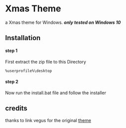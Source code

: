# Xmas Theme
a Xmas theme for Windows.
***only tested on Windows 10***


## Installation
#### step 1
First extract the zip file to this Directory

`
%userprofile%\desktop
`
#### step 2
Now run the install.bat file and follow the installer

## credits
thanks to link vegus for the original [theme](https://www.youtube.com/watch?v=Q1tORX5VVII&list=PL6H4WWnXzh6bzFbuK48GboCXXcFW3Kqp3&index=26)
